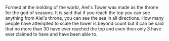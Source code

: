 


Formed at the molding of the world, Aiel's Tower was made as the throne for the god of seasons. It is said that if you reach the top you can see anything from Aiel's throne, you can see the sea in all directions. How many people have attempted to scale the tower is beyond count but it can be said that no more than 30 have ever reached the top and even then only 3 have ever claimed to have and have been able to.